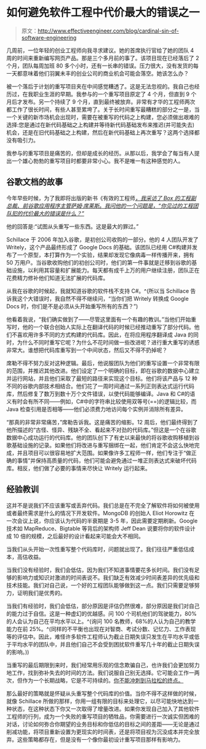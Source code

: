 # 如何避免软件工程中代价最大的错误之一

> 原文：<http://www.effectiveengineer.com/blog/cardinal-sin-of-software-engineering>

几周前，一位年轻的创业工程师向我寻求建议。她的首席执行官给了她的团队 4 周的时间来重新编写网页产品。那是三个多月前的事了。该项目现在已经落后了 2 个月，团队每周加班 80 多个小时，还有一长串的错误。压力很大，没有发货的每一天都意味着他们羽翼未丰的创业公司的商业机会可能会落空。她该怎么办？

被一个落后于计划的重写项目夹在中间感觉糟透了。这是无法忽视的。我自己也经历过，在我职业生涯的早期。我参与的一个重写项目原定了 4 个月，但直到 9 个月后才发布。另一个持续了 9 个月，直到最终被放弃。非常有才华的工程师两次都工作了很长时间，有些人甚至累垮了。关于长时间重写最糟糕的部分之一是，当一个关键的新市场机会出现时，需要在被重写的代码之上构建，您必须做出艰难的选择:您是通过在新代码基础之上构建并等待新代码基础发布来推迟(并可能失去)机会，还是在旧代码基础之上构建，然后在新代码基础上再次重写？这两个选择都没有吸引力。

我参与的重写项目是痛苦的，但却是成长的经历。从那以后，我学会了每当有人提出一个雄心勃勃的重写项目时都要非常小心。我不是唯一有这种感觉的人。

## 谷歌文档的故事

今年早些时候，为了我即将出版的新书《有效的工程师[*，我采访了 Box 的工程副总裁、前谷歌应用程序主管萨姆·席莱斯。我问他的一个问题是，“你见过的工程团队犯的代价最大的错误是什么？”*](/book)

他的回答是:“试图从头重写一些东西。这是最大的罪过。”

Schillace 于 2006 年加入谷歌，是初创公司收购的一部分。他的 4 人团队开发了 Writely，这个产品最终形成了 Google Docs 的基础。该团队已经用 C#构建并发布了一个原型，本打算作为一个实验，结果却发现它像病毒一样传播开来，拥有 50 万用户。当谷歌收购他们的初创公司时，他们的第一件事就是迁移到谷歌的基础设施，以利用其容量和扩展能力。每天都有成千上万的用户继续注册，团队正在花费精力修补他们知道无法扩展的代码库。

从我在谷歌的时候起，我就知道谷歌的软件栈不支持 C#。^(所以当 Schillace 告诉我这个大错误时，我自然不得不继续问，“当你们把 Writely 转换成 Google Docs 时，你们是不是必须从头开始重写所有的东西？”)

他看着我说，“我们确实做到了——尽管这里面有一个有趣的教训。”当他们开始重写时，他的一个联合创始人实际上在翻译代码的时候已经推动重写了部分代码。他们不喜欢用许多不同的方式构建的代码库。因此，在将应用程序翻译成 Java 的同时，为什么不同时重写它呢？为什么不花时间做一些改进呢？进行重大重写的诱惑非常大。谁想把代码库重写到一个中间状态，然后又不得不扔掉呢？

席勒不得不努力反对这种逻辑。最后，他说服团队为他们的重写设置一个非常有限的范围，并推迟其他改进。他们设定了一个明确的目标，即在谷歌的数据中心建立并运行网站，并且他们采取了最短的路径来实现这个目标。他们将该产品与 12 种不同的谷歌内部技术相结合。他们花了一周时间通过一系列正则表达式运行代码库，然后修复了数万到数十万个文件错误，以使代码能够编译。Java 和 C#的语义有时会有所不同——例如，C#中的字符串比较使用双等号(==)的逻辑比较，而 Java 检查引用是否相等——他们必须费力地访问每个实例并消除所有差异。

“那真的非常非常痛苦，”席勒告诉我。这是痛苦的缩影。12 周后，他们最终得到了他所描述的“古怪、怪异、残缺不全、看起来不对劲的代码库。”但这是一个在谷歌数据中心成功运行的代码库。他的团队创下了有史以来最快的将谷歌收购移植到谷歌基础设施的记录。如果他们将改进与重写捆绑在一起，他们肯定不会这么快地完成，并且项目可以很容易地扩大范围。如果像许多工程师一样，他们专注于“做正确的事情”并保持高质量的代码，他们可能会避免通过一堆正则表达式来破坏代码库。相反，他们做了必要的事情来尽快让 Writely 运行起来。

## 经验教训

这并不是说我们不应该重写或丢弃代码。我们总是在不完全了解软件将如何被使用或者最终需求是什么的情况下开发软件。MongoDB 的创始人 Eliot Horowitz 在一次会议上说，你应该认为代码的半衰期是 3-5 年，因此需要定期刷新。Google 技术如 MapReduce、Bigtable 等背后的架构师 Jeff Dean 说要将你的软件设计成 10 倍的规模，之后最好的设计看起来可能会大不相同。

当我们从头开始一次性重写整个代码库时，问题就出现了。我们往往严重低估成本，高估收益。

当我们没有经验时，我们会低估，因为我们不知道事情要花多长时间。我们没有足够的影响力或知识对激进的时间表说不。我们缺乏有效减少时间表差异的优先级和技术技能。我们对自己说，一个好的工程团队能够做到这一点。我们只需要足够努力，证明我们是优秀的。

当我们有经验时，我们会低估，部分原因是评估仍然很难，部分原因是我们对自己的能力过于自信。这是一种虚幻的优越感。问 100 个司机他们的驾驶能力，80%的人会认为自己在平均水平以上。^(询问 100 名教师，68%的人认为自己的教学能力在前 25%。^(同样的不平衡也出现在对智商、考试分数、记忆力、工作表现等的评估中。因此，难怪许多软件工程师认为截止日期失误只发生在平均水平或低于平均水平的团队中，并且他们自己不会受到困扰软件重写几十年的截止日期失误的影响。))

当重写的最后期限到来时，我们经常用乐观的信念欺骗自己，也许我们会更加努力地工作，找到弥补失去的时间的方法。我们说服自己别无选择。它可能会工作一两次，但作为一个长期战略，它是不可持续的。[你不能冲刺到马拉松的终点。](/blog/why-overtime-doesnt-work)

那么最好的策略就是怀疑从头重写整个代码库的价值。当你不得不这样做的时候，就像 Schillace 所做的那样，你用一组有限的目标来处理它，以尽可能快地达到一种状态，在这种状态下你又一次取得了增量改进。如果你发现自己加入了其他软件工程师的行列，成为一个失败的重写项目的牺牲品，你需要进行一次诚实但困难的对话，讨论如何弥合你期望的业务目标和你低估的目标之间的差距——无论是通过削减功能，将项目重新设置为更现实的时间表，还是将项目视为沉没成本并完全放弃。这些策略都存在，但是没有一个像你最初设计重写项目那样有影响力。